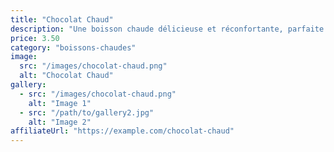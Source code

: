 ```yaml
---
title: "Chocolat Chaud"
description: "Une boisson chaude délicieuse et réconfortante, parfaite pour les journées froides."
price: 3.50
category: "boissons-chaudes"
image:
  src: "/images/chocolat-chaud.png"
  alt: "Chocolat Chaud"
gallery:
  - src: "/images/chocolat-chaud.png"
    alt: "Image 1"
  - src: "/path/to/gallery2.jpg"
    alt: "Image 2"
affiliateUrl: "https://example.com/chocolat-chaud"
---
```

